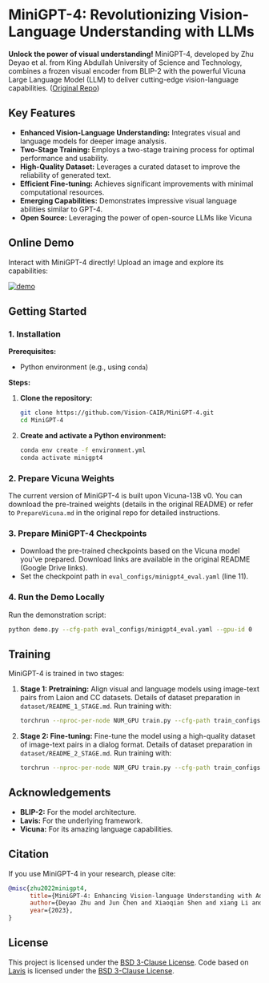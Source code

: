# MiniGPT-4: Revolutionizing Vision-Language Understanding with LLMs

**Unlock the power of visual understanding!** MiniGPT-4, developed by Zhu Deyao et al. from King Abdullah University of Science and Technology, combines a frozen visual encoder from BLIP-2 with the powerful Vicuna Large Language Model (LLM) to deliver cutting-edge vision-language capabilities. ([Original Repo](https://github.com/RiseInRose/MiniGPT-4-ZH))

## Key Features

*   **Enhanced Vision-Language Understanding:** Integrates visual and language models for deeper image analysis.
*   **Two-Stage Training:** Employs a two-stage training process for optimal performance and usability.
*   **High-Quality Dataset:** Leverages a curated dataset to improve the reliability of generated text.
*   **Efficient Fine-tuning:** Achieves significant improvements with minimal computational resources.
*   **Emerging Capabilities:** Demonstrates impressive visual language abilities similar to GPT-4.
*   **Open Source:** Leveraging the power of open-source LLMs like Vicuna

## Online Demo

Interact with MiniGPT-4 directly! Upload an image and explore its capabilities:

[![demo](figs/online_demo.png)](https://minigpt-4.github.io)

## Getting Started

### 1. Installation

**Prerequisites:**

*   Python environment (e.g., using `conda`)

**Steps:**

1.  **Clone the repository:**
    ```bash
    git clone https://github.com/Vision-CAIR/MiniGPT-4.git
    cd MiniGPT-4
    ```
2.  **Create and activate a Python environment:**
    ```bash
    conda env create -f environment.yml
    conda activate minigpt4
    ```

### 2. Prepare Vicuna Weights

The current version of MiniGPT-4 is built upon Vicuna-13B v0. You can download the pre-trained weights (details in the original README) or refer to `PrepareVicuna.md` in the original repo for detailed instructions.

### 3. Prepare MiniGPT-4 Checkpoints

*   Download the pre-trained checkpoints based on the Vicuna model you've prepared. Download links are available in the original README (Google Drive links).
*   Set the checkpoint path in `eval_configs/minigpt4_eval.yaml` (line 11).

### 4. Run the Demo Locally

Run the demonstration script:

```bash
python demo.py --cfg-path eval_configs/minigpt4_eval.yaml --gpu-id 0
```

## Training

MiniGPT-4 is trained in two stages:

1.  **Stage 1: Pretraining:** Align visual and language models using image-text pairs from Laion and CC datasets.  Details of dataset preparation in `dataset/README_1_STAGE.md`.  Run training with:
    ```bash
    torchrun --nproc-per-node NUM_GPU train.py --cfg-path train_configs/minigpt4_stage1_pretrain.yaml
    ```
2.  **Stage 2: Fine-tuning:**  Fine-tune the model using a high-quality dataset of image-text pairs in a dialog format. Details of dataset preparation in `dataset/README_2_STAGE.md`.  Run training with:
    ```bash
    torchrun --nproc-per-node NUM_GPU train.py --cfg-path train_configs/minigpt4_stage2_finetune.yaml
    ```

## Acknowledgements

*   **BLIP-2:** For the model architecture.
*   **Lavis:** For the underlying framework.
*   **Vicuna:** For its amazing language capabilities.

## Citation

If you use MiniGPT-4 in your research, please cite:

```bibtex
@misc{zhu2022minigpt4,
      title={MiniGPT-4: Enhancing Vision-language Understanding with Advanced Large Language Models},
      author={Deyao Zhu and Jun Chen and Xiaoqian Shen and xiang Li and Mohamed Elhoseiny},
      year={2023},
}
```

## License

This project is licensed under the [BSD 3-Clause License](LICENSE.md). Code based on [Lavis](https://github.com/salesforce/LAVIS) is licensed under the [BSD 3-Clause License](LICENSE_Lavis.md).